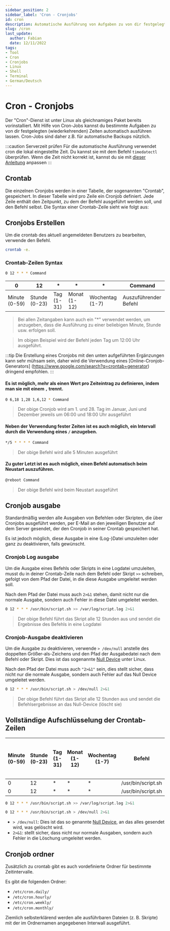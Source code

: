 ```yaml
---
sidebar_position: 2
sidebar_label: 'Cron - Cronjobs'
id: cron
description: Automatische Ausführung von Aufgaben zu von dir festgelegten (wiederkehrenden) Zeiten.
slug: /cron
last_update:
  author: Fabian
  date: 12/11/2022
tags:
- Tool
- Cron
- Cronjobs
- Linux
- Shell
- Terminal
- German/Deutsch
---
```


# Cron - Cronjobs

Der "Cron"-Dienst ist unter Linux als gleichnamiges Paket bereits vorinstalliert. Mit Hilfe von Cron-Jobs kannst du bestimmte Aufgaben zu von dir festgelegten (wiederkehrenden) Zeiten automatisch ausführen lassen. Cron-Jobs sind daher z.B. für automatische Backups nützlich.

:::caution Serverzeit prüfen
Für die automatische Ausführung verwendet cron die lokal eingestellte Zeit. Du kannst sie mit dem Befehl `timedatectl` überprüfen.
Wenn die Zeit nicht korrekt ist, kannst du sie mit [dieser Anleitung](./linux-time-date) anpassen
:::

## Crontab
Die einzelnen Cronjobs werden in einer Tabelle, der sogenannten "Crontab", gespeichert. In dieser Tabelle wird pro Zeile ein Cronjob definiert. Jede Zeile enthält den Zeitpunkt, zu dem der Befehl ausgeführt werden soll, und den Befehl selbst. Die Syntax einer Crontab-Zeile sieht wie folgt aus:

## Cronjobs Erstellen

Um die crontab des aktuell angemeldeten Benutzers zu bearbeiten, verwende den Befehl.

```bash
crontab -e.
```

### Crontab-Zeilen Syntax

```bash
0 12 * * * Command
```

| 0 | 12 | * | * | * | Command |
|---|---|---|---|---|---|
| Minute (0-59) | Stunde (0-23) | Tag (1-31) | Monat (1-12) | Wochentag (1-7) | Auszuführender Befehl |

>Bei allen Zeitangaben kann auch ein "*" verwendet werden, um anzugeben, dass die Ausführung zu einer beliebigen Minute, Stunde usw. erfolgen soll.

>Im obigen Beispiel wird der Befehl jeden Tag um 12:00 Uhr ausgeführt.

:::tip
Die Erstellung eines Cronjobs mit den unten aufgeführten Ergänzungen kann sehr mühsam sein, daher wird die Verwendung eines [Online-Cronjob-Generators] (https://www.google.com/search?q=crontab+generator) dringend empfohlen.
:::

#### Es ist möglich, mehr als einen Wert pro Zeiteintrag zu definieren, indem man sie mit einem `,` trennt.

```bash
0 6,18 1,28 1,6,12 * Command
```

>Der obige Cronjob wird am 1. und 28. Tag im Januar, Juni und Dezember jeweils um 06:00 und 18:00 Uhr ausgeführt

#### Neben der Verwendung fester Zeiten ist es auch möglich, ein Intervall durch die Verwendung eines `/` anzugeben.

```bash
*/5 * * * * Command
```

>Der obige Befehl wird alle 5 Minuten ausgeführt

#### Zu guter Letzt ist es auch möglich, einen Befehl automatisch beim Neustart auszuführen.

```bash
@reboot Command
```

>Der obige Befehl wird beim Neustart ausgeführt

## Cronjob ausgabe

Standardmäßig werden alle Ausgaben von Befehlen oder Skripten, die über Cronjobs ausgeführt werden, per E-Mail an den jeweiligen Benutzer auf dem Server gesendet, der den Cronjob in seiner Crontab gespeichert hat.

Es ist jedoch möglich, diese Ausgabe in eine (Log-)Datei umzuleiten oder ganz zu deaktivieren, falls gewünscht.

### Cronjob Log ausgabe

Um die Ausgabe eines Befehls oder Skripts in eine Logdatei umzuleiten, musst du in deiner Crontab-Zeile nach dem Befehl oder Skript `>>` schreiben, gefolgt von dem Pfad der Datei, in die diese Ausgabe umgeleitet werden soll.

Nach dem Pfad der Datei muss auch `2>&1` stehen, damit nicht nur die normale Ausgabe, sondern auch Fehler in diese Datei umgeleitet werden.

```bash Beispiel für einen vollständigen Cronjob mit Log
0 12 * * * /usr/bin/script.sh >> /var/log/script.log 2>&1
```

>Der obige Befehl führt das Skript alle 12 Stunden aus und sendet die Ergebnisse des Befehls in eine Logdatei

### Cronjob-Ausgabe deaktivieren

Um die Ausgabe zu deaktivieren, verwende `> /dev/null` anstelle des doppelten Größer-als-Zeichens und den Pfad der Ausgabedatei nach dem Befehl oder Skript. Dies ist das sogenannte [Null Device](https://en.wikipedia.org/wiki/Null_device) unter Linux.

Nach den Pfad der Datei muss auch `"2>&1"` sein, dies stellt sicher, dass nicht nur die normale Ausgabe, sondern auch Fehler auf das Null Device umgeleitet werden.

```bash Beispiel für einen vollständigen Cronjob mit deaktiviertem Log
0 12 * * * /usr/bin/script.sh > /dev/null 2>&1
```

>Der obige Befehl führt das Skript alle 12 Stunden aus und sendet die Befehlsergebnisse an das Null-Device (löscht sie)

## Vollständige Aufschlüsselung der Crontab-Zeilen

| Minute (0-59) | Stunde (0-23) | Tag (1-31) | Monat (1-12) | Wochentag (1-7) | Befehl | > Sendet ausgabe<br/> >> Sendet ausgabe ohne ziel zu überschreiben | Ausgabe Ziel | Sendet auch fehler ans ziel |
|---|---|---|---|---|---|---|---|---|
| 0 | 12 | * | * | * | /usr/bin/script.sh | >> | /var/log/script.log | 2>&1 |
| 0 | 12 | * | * | * | /usr/bin/script.sh | > | /dev/null| 2>&1 |

```bash Beispiel für einen vollständigen Cronjob mit Protokoll
0 12 * * * /usr/bin/script.sh >> /var/log/script.log 2>&1
```

```bash Beispiel für einen vollständigen Cronjob mit deaktiviertem Log
0 12 * * * /usr/bin/script.sh > /dev/null 2>&1
```

- `> /dev/null`: Dies ist das so genannte [Null Device](https://en.wikipedia.org/wiki/Null_device), an das alles gesendet wird, was gelöscht wird.
- `2>&1`: stellt sicher, dass nicht nur normale Ausgaben, sondern auch Fehler in die Löschung umgeleitet werden.

## Cronjob ordner

Zusätzlich zu crontab gibt es auch vordefinierte Ordner für bestimmte Zeitintervalle.

Es gibt die folgenden Ordner:

- `/etc/cron.daily/`
- `/etc/cron.hourly/`
- `/etc/cron.weekly/`
- `/etc/cron.monthly/`

Ziemlich selbsterklärend werden alle ausführbaren Dateien (z. B. Skripte) mit der im Ordnernamen angegebenen Interwall ausgeführt.
